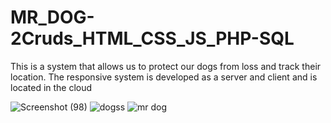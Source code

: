 # MR_DOG-2Cruds_HTML_CSS_JS_PHP-SQL
This is a system that allows us to protect our dogs from loss and track their location. The responsive system is developed as a server and client and is located in the cloud

![Screenshot (98)](https://github.com/Waleed2207/MR_DOG-2Cruds_HTML_CSS_JS_PHP-SQL/assets/62006481/4df30a10-f840-4c78-b431-5995e247ba8d)
![dogss](https://github.com/Waleed2207/MR_DOG-2Cruds_HTML_CSS_JS_PHP-SQL/assets/62006481/58709b44-4d1a-4cf0-b96a-ccf4bd1ff9fe)
![mr dog](https://github.com/Waleed2207/MR_DOG-2Cruds_HTML_CSS_JS_PHP-SQL/assets/62006481/07c93230-731b-4718-aec5-df65b77835b7)
